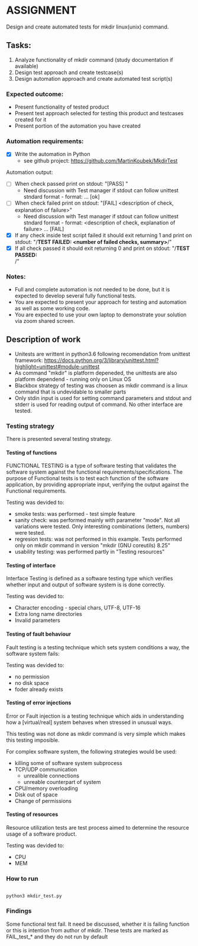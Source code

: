 # ASSIGNMENT


Design and create automated tests for mkdir linux(unix) command.

## Tasks:

1) Analyze functionality of mkdir command (study documentation if available)
2) Design test approach and create testcase(s)
3) Design automation approach and create automated test script(s)

### Expected outcome:

- Present functionality of tested product
- Present test approach selected for testing this product and testcases created for it
- Present portion of the automation you have created

### Automation requirements:

- [x] Write the automation in Python
     * see github project: https://github.com/MartinKoubek/MkdirTest

Automation output:
* [ ] When check passed print on stdout: "[PASS] <description of check>"
    * Need discussion with Test manager if stdout can follow unittest stndard format - format: <description of check>... [ok]
* [ ] When check failed print on stdout: "[FAIL] <description of check, explanation of failure>"
    * Need discussion with Test manager if stdout can follow unittest stndard format - format:  <description of check, explanation of failure> ... [FAIL]
* [X] If any check inside test script failed it should exit returning 1
        and print on stdout: "/**TEST FAILED: <number of failed checks, summary>**/"
* [X] If all check passed it should exit returning 0 and print on
        stdout: "/**TEST PASSED: <summary>**/"

### Notes:

- Full and complete automation is not needed to be done, but it is expected to develop several fully functional tests.
- You are expected to present your approach for testing and automation as well as some working code.
- You are expected to use your own laptop to demonstrate your solution via zoom shared screen.

## Description of work
* Unitests are writtent in python3.6 following recomendation from unittest framework: https://docs.python.org/3/library/unittest.html?highlight=unittest#module-unittest
* As command "mkdir" is platform depeneded, the unittests are also platform dependend - running only on Linux OS
* Blackbox strategy of testing was choosen as mkdir command is a linux command that is undevidable to smaller parts 
* Only stdin input is used for setting command parameters and stdout and stderr is used for reading output of command. No other interface are tested.

### Testing strategy
There is presented several testing strategy.

#### Testing of functions
FUNCTIONAL TESTING is a type of software testing that validates the software system against the functional requirements/specifications. The purpose of Functional tests is to test each function of the software application, by providing appropriate input, verifying the output against the Functional requirements. 

Testing was devided to:
* smoke tests: was performed - test simple feature
* sanity check: was performed mainly with parameter "mode". Not all variations were tested. Only interesting combinations (letters, numbers) were tested. 
* regresion tests: was not performed in this example. Tests performed only on mkdir command in version "mkdir (GNU coreutils) 8.25"
* usability testing: was performed partly in "Testing resources"

#### Testing of interface
Interface Testing is defined as a software testing type which verifies whether input and output of software system is is done correctly.

Testing was devided to:
* Character encoding - special chars, UTF-8, UTF-16
* Extra long name directories
* Invalid parameters
 
#### Testing of fault behaviour
Fault testing is a testing technique which sets system conditions a way, the software system fails:

Testing was devided to:
* no permission 
* no disk space
* foder already exists

#### Testing of error injections
Error or Fault injection is a testing technique which aids in understanding how a [virtual/real] system behaves when stressed in unusual ways.

This testing was not done as mkdir command is very simple which makes this testing imposible.

For complex software system, the following strategies would be used:
* killing some of software system subprocess
* TCP/UDP communication
  * unrealible connections
  * unreable counterpart of system
* CPU/memory overloading
* Disk out of space
* Change of permissions

#### Testing of resources
Resource utilization tests are test process aimed to determine the resource usage of a software product.

Testing was devided to:
* CPU
* MEM

### How to run

<code>
python3 mkdir_test.py
</code>

### Findings

Some functional test fail. It need be discussed, whether it is failing function or this is intention from author of mkdir. These tests are marked as FAIL_test_* and they do not run by default
 